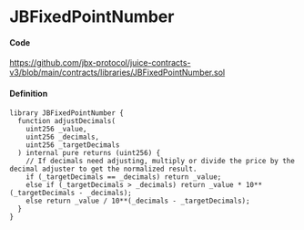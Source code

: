 # JBFixedPointNumber

#### Code

https://github.com/jbx-protocol/juice-contracts-v3/blob/main/contracts/libraries/JBFixedPointNumber.sol

#### Definition

```
library JBFixedPointNumber {
  function adjustDecimals(
    uint256 _value,
    uint256 _decimals,
    uint256 _targetDecimals
  ) internal pure returns (uint256) {
    // If decimals need adjusting, multiply or divide the price by the decimal adjuster to get the normalized result.
    if (_targetDecimals == _decimals) return _value;
    else if (_targetDecimals > _decimals) return _value * 10**(_targetDecimals - _decimals);
    else return _value / 10**(_decimals - _targetDecimals);
  }
}
```